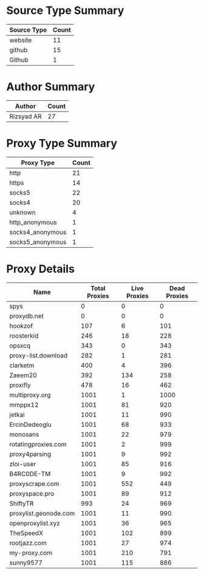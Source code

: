# Source Type Summary

| Source Type | Count |
|-------------|-------|
| website | 11 |
| github | 15 |
| Github | 1 |


# Author Summary

| Author | Count |
|--------|-------|
| Rizsyad AR | 27 |


# Proxy Type Summary

| Proxy Type | Count |
|------------|-------|
| http | 21 |
| https | 14 |
| socks5 | 22 |
| socks4 | 20 |
| unknown | 4 |
| http_anonymous | 1 |
| socks4_anonymous | 1 |
| socks5_anonymous | 1 |


# Proxy Details

| Name | Total Proxies | Live Proxies | Dead Proxies |
|------|---------------|--------------|---------------|
| spys | 0 | 0 | 0 |
| proxydb.net | 0 | 0 | 0 |
| hookzof | 107 | 6 | 101 |
| roosterkid | 246 | 18 | 228 |
| opsxcq | 343 | 0 | 343 |
| proxy-list.download | 282 | 1 | 281 |
| clarketm | 400 | 4 | 396 |
| Zaeem20 | 392 | 134 | 258 |
| proxifly | 478 | 16 | 462 |
| multiproxy.org | 1001 | 1 | 1000 |
| mmppx12 | 1001 | 81 | 920 |
| jetkai | 1001 | 11 | 990 |
| ErcinDedeoglu | 1001 | 68 | 933 |
| monosans | 1001 | 22 | 979 |
| rotatingproxies.com | 1001 | 2 | 999 |
| proxy4parsing | 1001 | 9 | 992 |
| zloi-user | 1001 | 85 | 916 |
| B4RC0DE-TM | 1001 | 9 | 992 |
| proxyscrape.com | 1001 | 552 | 449 |
| proxyspace.pro | 1001 | 89 | 912 |
| ShiftyTR | 993 | 24 | 969 |
| proxylist.geonode.com | 1001 | 11 | 990 |
| openproxylist.xyz | 1001 | 36 | 965 |
| TheSpeedX | 1001 | 102 | 899 |
| rootjazz.com | 1001 | 27 | 974 |
| my-proxy.com | 1001 | 210 | 791 |
| sunny9577 | 1001 | 115 | 886 |
